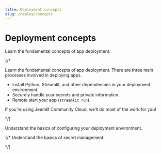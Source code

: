 ```yaml
---
title: Deployment concepts
slug: /deploy/concepts
---
```


# Deployment concepts

Learn the fundamental concepts of app deployment.

{/*

Learn the fundamental concepts of app deployment. There are three main processes involved in deploying apps.

- Install Python, Streamlit, and other dependencies in your deployment environment.
- Securely handle your secrets and private information.
- Remote start your app (`streamlit run`).

If you're using Jeamlit Community Cloud, we'll do most of the work for you!

*/}

<InlineCalloutContainer>
    <InlineCallout
        color="green-70"
        icon="build_circle"
        bold="Dependencies."
        href="/deploy/concepts/dependencies"
    >Understand the basics of configuring your deployment environment.</InlineCallout>

{/*
    <InlineCallout
        color="green-70"
        icon="password"
        bold="Secrets."
        href="/deploy/concepts/secrets"
    >Understand the basics of secret management.</InlineCallout>

*/}
</InlineCalloutContainer>
